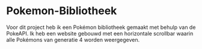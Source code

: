 # Pokemon-Bibliotheek
Voor dit project heb ik een Pokémon bibliotheek gemaakt met behulp van de PokeAPI. Ik heb een website gebouwd met een horizontale scrollbar waarin alle Pokémons van generatie 4 worden weergegeven.
